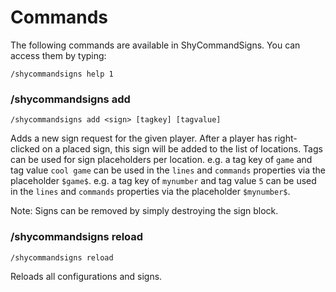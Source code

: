 # Commands

The following commands are available in ShyCommandSigns. You can access them by typing:

```
/shycommandsigns help 1
```

### /shycommandsigns add

```
/shycommandsigns add <sign> [tagkey] [tagvalue]
```

Adds a new sign request for the given player. After a player has right-clicked on a placed sign, this sign will be added to the list of locations.
Tags can be used for sign placeholders per location. 
e.g. a tag key of ``game`` and tag value ``cool game`` can be used in the ``lines`` and ``commands`` properties via the placeholder ``$game$``.
e.g. a tag key of ``mynumber`` and tag value ``5`` can be used in the ``lines`` and ``commands`` properties via the placeholder ``$mynumber$``.

Note: Signs can be removed by simply destroying the sign block.

### /shycommandsigns reload

```
/shycommandsigns reload
```

Reloads all configurations and signs.
